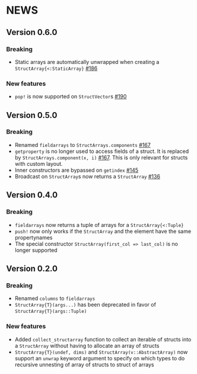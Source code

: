 # NEWS

## Version 0.6.0

### Breaking

- Static arrays are automatically unwrapped when creating a `StructArray{<:StaticArray}` [#186](https://github.com/JuliaArrays/StructArrays.jl/pull/186)

### New features

- `pop!` is now supported on `StructVector`s [#190](https://github.com/JuliaArrays/StructArrays.jl/pull/190)

## Version 0.5.0

### Breaking

- Renamed `fieldarrays` to `StructArrays.components` [#167](https://github.com/JuliaArrays/StructArrays.jl/pull/167)
- `getproperty` is no longer used to access fields of a struct. It is replaced by `StructArrays.component(x, i)` [#167](https://github.com/JuliaArrays/StructArrays.jl/pull/167). This is only relevant for structs with custom layout.
- Inner constructors are bypassed on `getindex` [#145](https://github.com/JuliaArrays/StructArrays.jl/pull/136)
- Broadcast on `StructArray`s now returns a `StructArray` [#136](https://github.com/JuliaArrays/StructArrays.jl/pull/136)

## Version 0.4.0

### Breaking

- `fieldarrays` now returns a tuple of arrays for a `StructArray{<:Tuple}`
- `push!` now only works if the `StructArray` and the element have the same propertynames
- The special constructor `StructArray(first_col => last_col)` is no longer supported

## Version 0.2.0

### Breaking

- Renamed `columns` to `fieldarrays`
- `StructArray{T}(args...)` has been deprecated in favor of `StructArray{T}(args::Tuple)`

### New features

- Added `collect_structarray` function to collect an iterable of structs into a `StructArray` without having to allocate an array of structs
- `StructArray{T}(undef, dims)` and `StructArray(v::AbstractArray)` now support an `unwrap` keyword argument to specify on which types to do recursive unnesting of array of structs to struct of arrays
